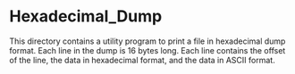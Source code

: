 # Hexadecimal_Dump

This directory contains a utility program to print a file
in hexadecimal dump format.  Each line in the dump is 16
bytes long.  Each line contains the offset of the line,
the data in hexadecimal format, and the data in ASCII format.
